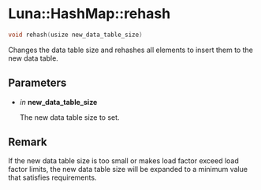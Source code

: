 # Luna::HashMap::rehash

```c++
void rehash(usize new_data_table_size)
```

Changes the data table size and rehashes all elements to insert them to the new data table. 



## Parameters
* *in* **new_data_table_size**

    The new data table size to set. 

## Remark
If the new data table size is too small or makes load factor exceed load factor limits, the new data table size will be expanded to a minimum value that satisfies requirements. 

